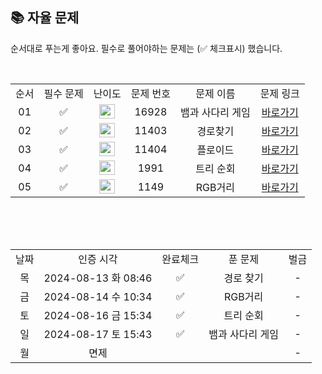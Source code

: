 
## 📚 자율 문제

순서대로 푸는게 좋아요.
필수로 풀어야하는 문제는 (✅ 체크표시) 했습니다.

<br/>
<table>
  <tr>
    <td align="center">순서</td>
    <td align="center">필수 문제</td>
    <td align="center">난이도</td>
    <td align="center">문제 번호</td>
    <td align="center">문제 이름</td>
    <td align="center">문제 링크</td>
  </tr>
  <tr>
    <td align="center">01</td>
    <td align="center">✅</td>
    <td align="center"><img height="23px" width="25px" src="https://d2gd6pc034wcta.cloudfront.net/tier/11.svg"></td>
    <td align="center">16928</td>
    <td align="center">뱀과 사다리 게임</td>
    <td align="center"><a href="https://www.acmicpc.net/problem/16928">바로가기</a></td>
  </tr>
  <tr>
    <td align="center">02</td>
    <td align="center">✅</td>
    <td align="center"><img height="23px" width="25px" src="https://d2gd6pc034wcta.cloudfront.net/tier/10.svg"></td>
    <td align="center">11403</td>
    <td align="center">경로찾기</td>
    <td align="center"><a href="https://www.acmicpc.net/problem/11403">바로가기</a></td>
  </tr>
  <tr>
    <td align="center">03</td>
    <td align="center">✅</td>
    <td align="center"><img height="23px" width="25px" src="https://d2gd6pc034wcta.cloudfront.net/tier/12.svg"></td>
    <td align="center">11404</td>
    <td align="center">플로이드</td>
    <td align="center"><a href="https://www.acmicpc.net/problem/11404">바로가기</a></td>
  </tr>
  <tr>
    <td align="center">04</td>
    <td align="center">✅</td>
    <td align="center"><img height="23px" width="25px" src="https://d2gd6pc034wcta.cloudfront.net/tier/10.svg"></td>
    <td align="center">1991</td>
    <td align="center">트리 순회</td>
    <td align="center"><a href="https://www.acmicpc.net/problem/1991">바로가기</a></td>
  </tr>
  <tr>
    <td align="center">05</td>
    <td align="center">✅</td>
    <td align="center"><img height="23px" width="25px" src="https://d2gd6pc034wcta.cloudfront.net/tier/10.svg"></td>
    <td align="center">1149</td>
    <td align="center">RGB거리</td>
    <td align="center"><a href="https://www.acmicpc.net/problem/1149">바로가기</a></td>
  </tr>
</table>
<br/><br/>


<br>

<table>
  <tr>
    <td align="center">날짜</td>
    <td align="center">인증 시각</td>
    <td align="center">완료체크</td>
    <td align="center">푼 문제</td>
    <td align="center">벌금</td>
  </tr>
  <tr>
    <td align="center">목</td>
    <td align="center">2024-08-13 화 08:46</td>
    <td align="center">✅</td>
    <td align="center">경로 찾기</td>
    <td align="center">-</td>
  </tr>
  <tr>
    <td align="center">금</td>
    <td align="center">2024-08-14 수 10:34</td>
    <td align="center">✅</td>
    <td align="center">RGB거리</td>
    <td align="center">-</td>
  </tr>
  <tr>
    <td align="center">토</td>
    <td align="center">2024-08-16 금 15:34</td>
    <td align="center">✅</td>
    <td align="center">트리 순회</td>
    <td align="center">-</td>
  </tr>
  <tr>
    <td align="center">일</td>
    <td align="center">2024-08-17 토 15:43</td>
    <td align="center">✅</td>
    <td align="center">뱀과 사다리 게임</td>
    <td align="center">-</td>
  </dtr>
    <tr>
    <td align="center">월</td>
    <td align="center">면제</td>
    <td align="center"></td>
    <td align="center"></td>
    <td align="center">-</td>
  </dtr>
</table>
